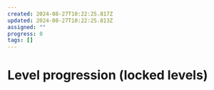 ```yaml
---
created: 2024-08-27T10:22:25.817Z
updated: 2024-08-27T10:22:25.813Z
assigned: ""
progress: 0
tags: []
---
```


# Level progression (locked levels)
